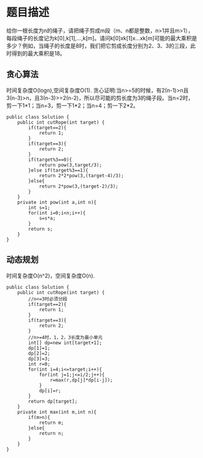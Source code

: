 # 题目描述
给你一根长度为n的绳子，请把绳子剪成m段（m、n都是整数，n>1并且m>1），每段绳子的长度记为k[0],k[1],...,k[m]。请问k[0]xk[1]x...xk[m]可能的最大乘积是多少？例如，当绳子的长度是8时，我们把它剪成长度分别为2、3、3的三段，此时得到的最大乘积是18。
## 贪心算法
时间复杂度O(logn),空间复杂度O(1).
贪心证明:当n>=5的时候，有2(n-1)>n且3(n-3)>n，且3(n-3)>=2(n-2)，所以尽可能的剪长度为3的绳子段。当n=2时，剪一下1\*1；当n=3，剪一下1\*2；当n=4；剪一下2\*2。
```
public class Solution {
    public int cutRope(int target) {
        if(target==2){
            return 1;
        }
        if(target==3){
            return 2;
        }
        if(target%3==0){
            return pow(3,target/3);
        }else if(target%3==1){
            return 2*2*pow(3,(target-4)/3);
        }else{
            return 2*pow(3,(target-2)/3);
        }
    }
    private int pow(int a,int n){
        int s=1;
        for(int i=0;i<n;i++){
            s=s*a;
        }
        return s;
    }
}
```
## 动态规划
时间复杂度O(n^2)，空间复杂度O(n).
```
public class Solution {
    public int cutRope(int target) {
        //n<=3时必须分段
        if(target==2){
            return 1;
        }
        if(target==3){
            return 2;
        }
        //n>=4时，1，2，3长度为最小单元 
        int[] dp=new int[target+1];
        dp[1]=1;
        dp[2]=2;
        dp[3]=3;
        int r=0;
        for(int i=4;i<=target;i++){
            for(int j=1;j<=i/2;j++){
                r=max(r,dp[j]*dp[i-j]);
            }
            dp[i]=r;
        }
        return dp[target];
    }
    private int max(int m,int n){
        if(m>n){
            return m;
        }else{
            return n;
        }
    }
}
```
